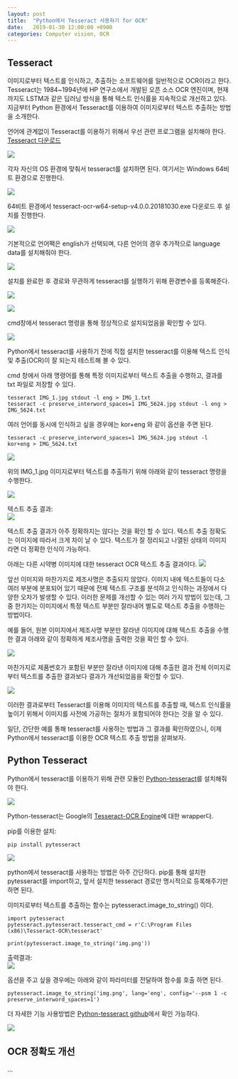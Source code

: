```yaml
---
layout: post
title:  "Python에서 Tesseract 사용하기 for OCR"
date:   2019-01-30 12:00:00 +0900
categories: Computer vision, OCR
---
```


## Tesseract
이미지로부터 텍스트를 인식하고, 추출하는 소프트웨어를 일반적으로 OCR이라고 한다. 
Tesseract는 1984~1994년에 HP 연구소에서 개발된 오픈 소스 OCR 엔진이며, 현재까지도 LSTM과 같은 딥러닝 방식을 통해 텍스트 인식률을 지속적으로 개선하고 있다.
지금부터 Python 환경에서 Tesseract를 이용하여 이미지로부터 텍스트 추출하는 방법을 소개한다.

언어에 관계없이 Tesseract를 이용하기 위해서 우선 관련 프로그램을 설치해야 한다.
[Tesseract 다운로드](https://github.com/tesseract-ocr/tesseract/wiki)

![](/assets/image/how_to_use_tesseract_in_python/img_01.png)

각자 자신의 OS 환경에 맞춰서 tesseract를 설치하면 된다. 여기서는 Windows 64비트 환경으로 진행한다.

![](/assets/image/how_to_use_tesseract_in_python/img_02.png)

64비트 환경에서 tesseract-ocr-w64-setup-v4.0.0.20181030.exe 다운로드 후 설치를 진행한다. 

![](/assets/image/how_to_use_tesseract_in_python/img_03.png)

기본적으로 언어팩은 english가 선택되며, 다른 언어의 경우 추가적으로 language data를 설치해줘야 한다. 

![](/assets/image/how_to_use_tesseract_in_python/img_04.png)

설치를 완료한 후 경로와 무관하게 tesseract를 실행하기 위해 환경변수를 등록해준다.

![](/assets/image/how_to_use_tesseract_in_python/img_06.png)

![](/assets/image/how_to_use_tesseract_in_python/img_05.png)

cmd창에서 tesseract 명령을 통해 정상적으로 설치되었음을 확인할 수 있다. 

![](/assets/image/how_to_use_tesseract_in_python/img_07.png)

Python에서 tesseract를 사용하기 전에 직접 설치한 tesseract를 이용해 텍스트 인식 및 추출(OCR)이 잘 되는지 테스트해 볼 수 있다.

cmd 창에서 아래 명령어를 통해 특정 이미지로부터 텍스트 추출을 수행하고, 결과를 txt 파일로 저장할 수 있다.

```
tesseract IMG_1.jpg stdout -l eng > IMG_1.txt
tesseract -c preserve_interword_spaces=1 IMG_5624.jpg stdout -l eng > IMG_5624.txt
```

여러 언어를 동시에 인식하고 싶을 경우에는 kor+eng 와 같이 옵션을 주면 된다.
```
tesseract -c preserve_interword_spaces=1 IMG_5624.jpg stdout -l kor+eng > IMG_5624.txt
```

![](/assets/image/how_to_use_tesseract_in_python/img_08.png)

위의 IMG_1.jpg 이미지로부터 텍스트를 추출하기 위해 아래와 같이 tesseract 명령을 수행한다.

![](/assets/image/how_to_use_tesseract_in_python/img_09.png)

텍스트 추출 결과: <br/>
![](/assets/image/how_to_use_tesseract_in_python/img_10.png)

텍스트 추출 결과가 아주 정확하지는 않다는 것을 확인 할 수 있다. 텍스트 추출 정확도는 이미지에 따라서 크게 차이 날 수 있다. 텍스트가 잘 정리되고 나열된 상태의 이미지라면 더 정확한 인식이 가능하다.

아래는 다른 시약병 이미지에 대한 tesseract OCR 텍스트 추출 결과이다. 
![](/assets/image/how_to_use_tesseract_in_python/img_11.png)

앞선 이미지와 마찬가지로 제조사명은 추출되지 않았다. 이미지 내에 텍스트들이 다소 여러 부분에 분포되어 있기 때문에 전체 텍스트 구조를 분석하고 인식하는 과정에서 다양한 오차가 발생할 수 있다.
이러한 문제를 개선할 수 있는 여러 가지 방법이 있는데, 그 중 한가지는 이미지에서 특정 텍스트 부분만 잘라내어 별도로 텍스트 추출을 수행하는 방법이다. 

예를 들어, 원본 이미지에서 제조사명 부분만 잘라낸 이미지에 대해 텍스트 추출을 수행한 결과 아래와 같이 정확하게 제조사명을 출력한 것을 확인 할 수 있다.

![](/assets/image/how_to_use_tesseract_in_python/img_12.png)

마찬가지로 제품번호가 포함된 부분만 잘라낸 이미지에 대해 추출한 결과 전체 이미지로부터 텍스트를 추출한 결과보다 결과가 개선되었음을 확인할 수 있다.

![](/assets/image/how_to_use_tesseract_in_python/img_13.png)

이러한 결과로부터 Tesseract를 이용해 이미지의 텍스트를 추출할 때, 텍스트 인식률을 높이기 위해서 이미지를 사전에 가공하는 절차가 포함되어야 한다는 것을 알 수 있다.

일단, 간단한 예를 통해 tesseract를 사용하는 방법과 그 결과를 확인하였으니, 이제 Python에서 tesseract를 이용한 OCR 텍스트 추출 방법을 살펴보자.

## Python Tesseract
Python에서 tesseract를 이용하기 위해 관련 모듈인 [Python-tesseract](https://github.com/madmaze/pytesseract)를 설치해줘야 한다.

![](/assets/image/how_to_use_tesseract_in_python/img_15.png)

Python-tesseract는 Google의 [Tesseract-OCR Engine](https://github.com/tesseract-ocr/tesseract)에 대한 wrapper다. 

pip를 이용한 설치:<br/>
```
pip install pytesseract
```

![](/assets/image/how_to_use_tesseract_in_python/img_14.png)

python에서 tesseract를 사용하는 방법은 아주 간단하다. pip를 통해 설치한 pytesseract를 import하고, 앞서 설치한 tesseract 경로만 명시적으로 등록해주기만 하면 된다.

이미지로부터 텍스트를 추출하는 함수는 pytesseract.image_to_string() 이다.

```
import pytesseract
pytesseract.pytesseract.tesseract_cmd = r'C:\Program Files (x86)\Tesseract-OCR\tesseract'

print(pytesseract.image_to_string('img.png'))
```

출력결과: <br/>
![](/assets/image/how_to_use_tesseract_in_python/img_16.png)

옵션을 주고 싶을 경우에는 아래와 같이 파라미터를 전달하여 함수를 호출 하면 된다.
```
pytesseract.image_to_string('img.png', lang='eng', config='--psm 1 -c preserve_interword_spaces=1')
```

더 자세한 기능 사용방법은 [Python-tesseract github](https://github.com/madmaze/pytesseract)에서 확인 가능하다.

![](/assets/image/how_to_use_tesseract_in_python/img_17.png)

## OCR 정확도 개선
...






